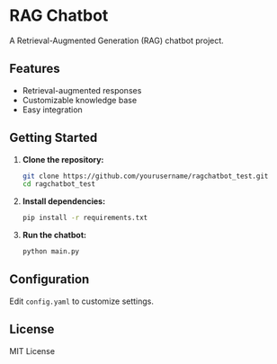 # RAG Chatbot

A Retrieval-Augmented Generation (RAG) chatbot project.

## Features

- Retrieval-augmented responses
- Customizable knowledge base
- Easy integration

## Getting Started

1. **Clone the repository:**
    ```bash
    git clone https://github.com/yourusername/ragchatbot_test.git
    cd ragchatbot_test
    ```

2. **Install dependencies:**
    ```bash
    pip install -r requirements.txt
    ```

3. **Run the chatbot:**
    ```bash
    python main.py
    ```

## Configuration

Edit `config.yaml` to customize settings.

## License

MIT License
